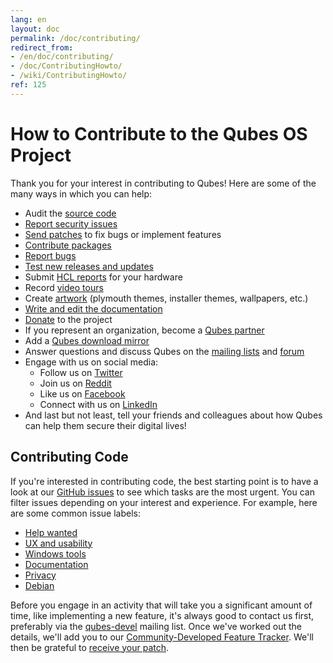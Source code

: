 ```yaml
---
lang: en
layout: doc
permalink: /doc/contributing/
redirect_from:
- /en/doc/contributing/
- /doc/ContributingHowto/
- /wiki/ContributingHowto/
ref: 125
---
```


How to Contribute to the Qubes OS Project
=========================================

Thank you for your interest in contributing to Qubes! Here are some of the many
ways in which you can help:

* Audit the [source code](/doc/source-code/)
* [Report security issues](/security/)
* [Send patches](/doc/source-code/#how-to-send-patches) to fix bugs or implement features
* [Contribute packages](/doc/package-contributions)
* [Report bugs](/doc/reporting-bugs/)
* [Test new releases and updates](/doc/testing/)
* Submit [HCL reports](/doc/hcl/) for your hardware
* Record [video tours](/video-tours/)
* Create [artwork](https://github.com/QubesOS/qubes-artwork) (plymouth themes, installer themes, wallpapers, etc.)
* [Write and edit the documentation](/doc/doc-guidelines)
* [Donate](/donate/) to the project
* If you represent an organization, become a [Qubes partner](/partners/)
* Add a [Qubes download mirror](/downloads/mirrors/)
* Answer questions and discuss Qubes on the [mailing lists](/support/) and [forum](/support/#forum)
* Engage with us on social media:
  * Follow us on [Twitter](https://twitter.com/QubesOS)
  * Join us on [Reddit](https://www.reddit.com/r/Qubes/)
  * Like us on [Facebook](https://www.facebook.com/QubesOS)
  * Connect with us on [LinkedIn](https://www.linkedin.com/company/qubes-os/)
* And last but not least, tell your friends and colleagues about how Qubes
  can help them secure their digital lives!

Contributing Code
-----------------

If you're interested in contributing code, the best starting point is to have a
look at our [GitHub issues](https://github.com/QubesOS/qubes-issues/issues) to see which tasks are the most urgent. You can
filter issues depending on your interest and experience. For example, here are
some common issue labels:

* [Help wanted](https://github.com/QubesOS/qubes-issues/issues?q=is%3Aissue+is%3Aopen+label%3A%22help+wanted%22&utf8=%E2%9C%93)
* [UX and usability](https://github.com/QubesOS/qubes-issues/issues?q=is%3Aissue+is%3Aopen+label%3AUX)
* [Windows tools](https://github.com/QubesOS/qubes-issues/issues?q=is%3Aissue+is%3Aopen+label%3A%22C%3A+windows+tools%22)
* [Documentation](https://github.com/QubesOS/qubes-issues/issues?q=is%3Aissue+is%3Aopen+label%3A%22C%3A+doc%22)
* [Privacy](https://github.com/QubesOS/qubes-issues/issues?utf8=%E2%9C%93&q=is%3Aissue%20is%3Aopen%20label%3A%22privacy%22%20)
* [Debian](https://github.com/QubesOS/qubes-issues/issues?q=is%3Aissue+is%3Aopen+label%3A%22C%3A+Debian%22)

Before you engage in an activity that will take you a significant amount of
time, like implementing a new feature, it's always good to contact us first,
preferably via the [qubes-devel](/support/#qubes-devel) mailing list. Once we've worked out the
details, we'll add you to our [Community-Developed Feature Tracker](/qubes-issues/). We'll then
be grateful to [receive your patch](/doc/source-code/#how-to-send-patches).

